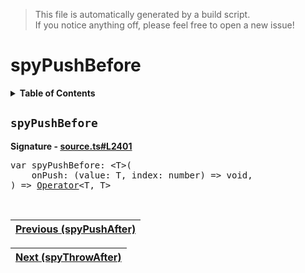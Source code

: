 > This file is automatically generated by a build script.<br>If you notice anything off, please feel free to open a new issue!

# spyPushBefore

<details><summary><b>Table of Contents</b></summary>

1. [<code>spyPushBefore</code>](#spyPushBefore)</details>

## <a name="spyPushBefore"></a><code>spyPushBefore</code>

<b>Signature - [source.ts#L2401](..\/..\/packages\/core\/src\/source.ts#L2401)</b>

<pre>var spyPushBefore: &lt;T&gt;(<br>    onPush: (value: T, index: number) =&gt; void,<br>) =&gt; <a href="000-Operator.md#Operator">Operator</a>&lt;T, T&gt;</pre><br>

| [Previous \(spyPushAfter\)](080-spyPushAfter.md#readme) |
| --- |

<div align="right">

| [Next \(spyThrowAfter\)](082-spyThrowAfter.md#readme) |
| --- |
</div>
